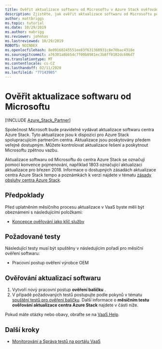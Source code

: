 ```yaml
---
title: Ověřit aktualizace softwaru od Microsoftu v Azure Stack ověřování centra jako služba
description: Zjistěte, jak ověřit aktualizace softwaru od Microsoftu pomocí ověřování jako služby.
author: mattbriggs
ms.topic: tutorial
ms.date: 10/29/2019
ms.author: mabrigg
ms.reviewer: johnhas
ms.lastreviewed: 10/29/2019
ROBOTS: NOINDEX
ms.openlocfilehash: 8e09160245551ee83f631360931c8e70bac4318e
ms.sourcegitcommit: a76301a8bb54c7f00b8981ec3b8ff0182dc606d7
ms.translationtype: MT
ms.contentlocale: cs-CZ
ms.lasthandoff: 02/11/2020
ms.locfileid: "77143905"
---
```

# <a name="validate-software-updates-from-microsoft"></a>Ověřit aktualizace softwaru od Microsoftu

[!INCLUDE [Azure_Stack_Partner](./includes/azure-stack-partner-appliesto.md)]

Společnost Microsoft bude pravidelně vydávat aktualizace softwaru centra Azure Stack. Tyto aktualizace jsou k dispozici pro Azure Stack spolupracujícím partnerům centra. Aktualizace jsou poskytovány předem veřejně dostupným. Můžete kontrolovat aktualizace řešení a poskytnout Microsoftu zpětnou vazbu.

Aktualizace softwaru od Microsoftu do centra Azure Stack se označují pomocí konvence pojmenování, například 1803 označující aktualizaci aktualizace pro březen 2018. Informace o dostupných zásadách aktualizace centra Azure Stack tempo a poznámkách k verzi najdete v tématu [zásady obsluhy centra Azure Stack](../operator/azure-stack-servicing-policy.md).

## <a name="prerequisites"></a>Předpoklady

Před uplatněním měsíčního procesu aktualizace v VaaS byste měli být obeznámeni s následujícími položkami:

- [Koncepce ověřování jako klíč služby](azure-stack-vaas-key-concepts.md)

## <a name="required-tests"></a>Požadované testy

Následující testy musí být spuštěny v následujícím pořadí pro měsíční ověření softwaru:

- Pracovní postup ověření výrobce OEM

## <a name="validating-software-updates"></a>Ověřování aktualizací softwaru

1. Vytvoří nový pracovní postup **ověření balíčku** .
1. V případě požadovaných testů postupujte podle pokynů v tématu [spuštění testů pro ověření balíčku](azure-stack-vaas-validate-oem-package.md#run-package-validation-tests). Další informace o **měsíčním testu ověřování aktualizace centra Azure Stack** najdete v části níže.

Pokud máte otázky nebo obavy, obraťte se na [VaaS Help](mailto:vaashelp@microsoft.com).

## <a name="next-steps"></a>Další kroky

- [Monitorování a Správa testů na portálu VaaS](azure-stack-vaas-monitor-test.md)